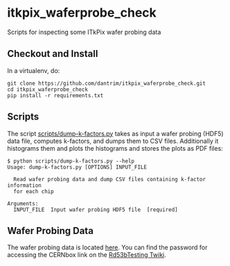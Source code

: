 # itkpix_waferprobe_check
Scripts for inspecting some ITkPix wafer probing data

## Checkout and Install

In a virtualenv, do:
```
git clone https://github.com/dantrim/itkpix_waferprobe_check.git
cd itkpix_waferprobe_check
pip install -r requirements.txt
```

## Scripts
The script [scripts/dump-k-factors.py](scripts/dump-k-factors.py) takes as input
a wafer probing (HDF5) data file, computes k-factors, and dumps them to CSV
files. Additionally it histograms them and plots the histograms and stores
the plots as PDF files:
```
$ python scripts/dump-k-factors.py --help
Usage: dump-k-factors.py [OPTIONS] INPUT_FILE

  Read wafer probing data and dump CSV files containing k-factor information
  for each chip

Arguments:
  INPUT_FILE  Input wafer probing HDF5 file  [required]
```

## Wafer Probing Data

The wafer probing data is located [here](?path=%2Fnew_iref_routine%2F0x14A).
You can find the password for accessing the CERNbox link on the [Rd53bTesting Twiki](https://twiki.cern.ch/twiki/bin/viewauth/RD53/RD53BTesting#Wafer_probing).
